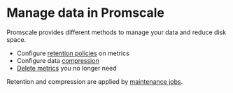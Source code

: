 # Manage data in Promscale
Promscale provides different methods to manage your data and reduce disk space.

*   Configure [retention policies][retention] on metrics
*   Configure data [compression][compression]
*   [Delete metrics][delete-data] you no longer need

Retention and compression are applied by [maintenance jobs][maintenance-jobs].


[retention]: /manage-data/retention/
[compression]: /manage-data/compression/
[delete-data]: /manage-data/delete-data/
[maintenance-jobs]: /manage-data/maintenance-jobs/
